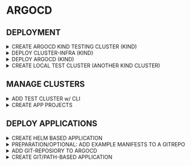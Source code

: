 # ARGOCD

## DEPLOYMENT

<details><summary>CREATE ARGOCD KIND TESTING CLUSTER (KIND)</summary>

```bash
cat <<EOF > argocd-cluster.yaml
---
kind: Cluster
apiVersion: kind.x-k8s.io/v1alpha4
networking:
  disableDefaultCNI: true
  kubeProxyMode: none
nodes:
  - role: control-plane
    image: kindest/node:v1.32.3
    kubeadmConfigPatches:
      - |
        kind: InitConfiguration
        nodeRegistration:
          kubeletExtraArgs:
            node-labels: "ingress-ready=true"
    extraPortMappings:
      - containerPort: 80
        hostPort: 80
        protocol: TCP
      - containerPort: 443
        hostPort: 443
        protocol: TCP
  - role: worker
    image: kindest/node:v1.32.3
    extraMounts:
      - hostPath: /mnt/data-node1  # Host directory to mount
        containerPath: /data       # Mount path inside the KinD node
  - role: worker
    image: kindest/node:v1.32.3
    extraMounts:
      - hostPath: /mnt/data-node2  # Host directory to mount
        containerPath: /data       # Mount path inside the KinD node
  - role: worker
    image: kindest/node:v1.32.3
    extraMounts:
      - hostPath: /mnt/data-node3  # Host directory to mount
        containerPath: /data       # Mount path inside the KinD node
EOF

mkdir -p ~/.kube || true
sudo systemctl restart containerd
kind create cluster --name argocd --config argocd-cluster.yaml --kubeconfig ~/.kube/kind-argocd
```

</details>

<details><summary>DEPLOY CLUSTER-INFRA (KIND)</summary>

```bash
cat <<EOF > cluster-infra.yaml
---
helmDefaults:
  verify: false
  wait: true
  timeout: 600
  recreatePods: false
  force: true

helmfiles:
  - path: git::https://github.com/stuttgart-things/helm.git@infra/cilium.yaml
    values:
      - config: kind
      - configureLB: true
      - ipRangeStart: 172.18.250.0
      - ipRangeEnd: 172.18.250.50
      - clusterName: argocd

  - path: git::https://github.com/stuttgart-things/helm.git@infra/ingress-nginx.yaml
    values:
      - enableHostPort: true

  - path: git::https://github.com/stuttgart-things/helm.git@infra/cert-manager.yaml
    values:
      - config: selfsigned
EOF

export KUBECONFIG=~/.kube/kind-argocd
export HELMFILE_CACHE_HOME=/tmp/helmfile-cacher/argocd

helmfile init --force

for cmd in apply sync; do
  for i in {1..8}; do
    helmfile -f cluster-infra.yaml $cmd && break
    [ $i -eq 8 ] && exit 1
    sleep 15
  done
done

# CHECK FOR NGINX (INGRESS) NOT FOUND PAGE
sleep 30 && curl $(hostname -f)
```

</details>

<details><summary>DEPLOY ARGOCD (KIND)</summary>

```bash
# OUTPUT INGRESS DOMAIN
export KUBECONFIG=~/.kube/kind-argocd

DOMAIN=$(echo $(kubectl get nodes -o json | jq -r '.items[] | select(.metadata.labels."ingress-ready" == "true") | .status.addresses[] | select(.type == "InternalIP") | .address').nip.io)
echo ${DOMAIN}

# GENERATE PASSWORD (CHANGE Test2025! IF YOU LIKE)
sudo apt -y install apache2-utils

# GEN PW HASES
adminPassword=$(htpasswd -nbBC 10 "" 'Test2025!' | tr -d ':\n')
adminPasswordMTime=$(echo $(date +%FT%T%Z))

cat <<EOF > argocd.yaml
---
helmfiles:
  - path: git::https://github.com/stuttgart-things/helm.git@apps/argocd.yaml
    values:
      - namespace: argocd
      - clusterIssuer: selfsigned
      - issuerKind: cluster-issuer
      - hostname: argocd
      - domain: ${DOMAIN}
      - ingressClassName: nginx
      - adminPassword: ${adminPassword}
      - adminPasswordMTime: ${adminPasswordMTime}
      - enableAvp: false
EOF

export KUBECONFIG=~/.kube/kind-argocd
helmfile template -f argocd.yaml # RENDER ONLY
helmfile apply -f argocd.yaml # APPLY HELMFILE
until kubectl wait --for=condition=Ready --all pods -n argocd --timeout=0s >/dev/null 2>&1; do gum spin --title "Waiting for ArgoCD pods..." -- sleep 5; done

kubectl get po -n argocd
kubectl get ing -n argocd

# ADD LOCALHOST ENTRY
echo ADD THIS TO YOUR LAPTOPS HOSTS FILE!
echo $(hostname -I | awk '{print $1}') argocd.${DOMAIN}
```

</details>

<details><summary>CREATE LOCAL TEST CLUSTER (ANOTHER KIND CLUSTER)</summary>

```bash
LOCAL_IP=$(hostname -I | awk '{print $1}')
HOST_PORT=$(echo $(( RANDOM % (36443 - 30000 + 1) + 30000 )))

cat <<EOF > test-cluster.yaml
---
kind: Cluster
apiVersion: kind.x-k8s.io/v1alpha4
networking:
  apiServerAddress: ${LOCAL_IP}
  disableDefaultCNI: true
  kubeProxyMode: none
nodes:
  - role: control-plane
    image: kindest/node:v1.32.3
    extraPortMappings:
      - containerPort: 6443
        hostPort: ${HOST_PORT}
        protocol: TCP
  - role: worker
    image: kindest/node:v1.32.3
    extraMounts:
      - hostPath: /mnt/data-node1  # Host directory to mount
        containerPath: /data       # Mount path inside the KinD node
EOF

sudo sysctl fs.inotify.max_user_watches=524288
sudo sysctl fs.inotify.max_user_instances=512
kind create cluster --name maverick --config test-cluster.yaml --kubeconfig ~/.kube/kind-maverick

# REPLACE IP IN KUBECONFIG
sed -i "s|server: https://0\.0\.0\.0:|server: https://$LOCAL_IP:|g" ~/.kube/kind-maverick
kubectl get nodes --kubeconfig ~/.kube/kind-maverick
```

</details>

## MANAGE CLUSTERS

<details><summary>ADD TEST CLUSTER w/ CLI</summary>

### LOGIN w/ CLI

```bash
export KUBECONFIG=~/.kube/kind-argocd
DOMAIN=$(echo $(kubectl get nodes -o json | jq -r '.items[] | select(.metadata.labels."ingress-ready" == "true") | .status.addresses[] | select(.type == "InternalIP") | .address').nip.io)
argocd login argocd.${DOMAIN}:443 --insecure
```

### ADD TEST CLUSTER

```bash
export KUBECONFIG=~/.kube/kind-maverick
argocd cluster add $(kubectl config current-context) --name maverick --grpc-web
```

</details>


<details><summary>CREATE APP PROJECTS</summary>

Needed for:
* Team Isolation – Different teams (frontend/backend) have their own projects.
* Security & Compliance – Restrict deployments to certain namespaces/clusters.
* Deployment Scheduling – Block deployments during maintenance windows.
* Multi-Cluster Management – Deploy the same app to different regions.

### PROJECT FOR TEST CLUSTER (ALL PRIVILIDGES)

```bash
# CREATE APP PROJECT FOR TEST CLUSTER

CLUSTER_NAME=MAVERICK
export KUBECONFIG=~/.kube/kind-maverick
SERVER_URL=$(awk '/server:/ {print $2}' ${KUBECONFIG})

cat <<EOF > test-cluster-project.yaml
apiVersion: argoproj.io/v1alpha1
kind: AppProject
metadata:
  name: ${CLUSTER_NAME}
  namespace: argocd
spec:
  clusterResourceBlacklist:
    - group: ""
      kind: ""
  clusterResourceWhitelist:
    - group: '*'
      kind: '*'
  description: ${CLUSTER_NAME} cluster
  destinations:
    - name: ${CLUSTER_NAME}
      namespace: '*'
      server: ${SERVER_URL}
  namespaceResourceBlacklist:
    - group: ""
      kind: ""
  namespaceResourceWhitelist:
    - group: '*'
      kind: '*'
  sourceRepos:
    - '*'
EOF

# APPLY TO ARGOCD
export KUBECONFIG=~/.kube/kind-argocd
kubectl apply -f test-cluster-project.yaml
```

VERIFY-STEPS:
* CHECK ARGOCD GUI FOR PROJECT EXISTENCE

FOLLOW-UP-STEPS:
* CREATE ANOTHER PROJECT FOR THE LOCAL/ARGOCD CLUSTER WITH THE NAME IN-CLUSTER (AND ALL PRIVILEGES)

</details>

## DEPLOY APPLICATIONS

<details><summary>CREATE HELM BASED APPLICATION</summary>

```bash
# SET TESTING CLUSTER INFORMATION
CLUSTER_NAME=MAVERICK
export KUBECONFIG=~/.kube/kind-maverick
SERVER_URL=$(awk '/server:/ {print $2}' ${KUBECONFIG})

# CREATE APPLICATION
export KUBECONFIG=~/.kube/kind-argocd
kubectl apply -f - <<EOF
---
apiVersion: argoproj.io/v1alpha1
kind: Application
metadata:
  name: vault
  namespace: argocd
spec:
  destination:
    name: ''
    namespace: vault
    server: ${SERVER_URL}
  source:
    path: ''
    repoURL: https://helm.releases.hashicorp.com
    targetRevision: 0.25.0
    chart: vault
    helm:
      values: |
        injector:
          enabled: false
        server:
          enabled: true
        csi:
          enabled: true
  sources: []
  project: ${CLUSTER_NAME}
  syncPolicy:
    syncOptions:
      - CreateNamespace=true
    automated: null
EOF
```

VERIFY-STEPS:
* CHECK ARGOCD GUI FOR APPLICATION STATE AND SYNC APP MANUALY
* CHECK w/ KUBECONFIG APPLICATION STATE ON ARGOCD CLUSTER (kubectl get application -n argocd)
* CHECK w/ KUBECONFIG APPLICATION STATE ON TESTING CLUSTER (kubectl get po -n vault)

FOLLOW-UP-STEPS:
* DELETE APP WITH GUI
* ADD APP WITH GUI (INSERT MANIFEST), UPDATE SYNC POLICY TO AUOTMATIC
* DEPLOY APP IN-CLUSTER

</details>

<details><summary>PREPARATION/OPTIONAL: ADD EXAMPLE MANIFESTS TO A GITREPO</summary>

PREPARATION-STEPS:
* CREATE PERSONAL GIT REPO (SCM YOUR CHOICE)
* CLONE REPO TO LOCAL

```bash
cd <REPO-DIR>
mkdir nginx

cat <<EOF > nginx/manifests.yaml
---
apiVersion: apps/v1
kind: Deployment
metadata:
  name: nginx-deployment
  labels:
    app: nginx
spec:
  replicas: 2
  selector:
    matchLabels:
      app: nginx
  template:
    metadata:
      labels:
        app: nginx
    spec:
      containers:
        - name: nginx
          image: nginx:latest
          ports:
            - containerPort: 80
---
apiVersion: v1
kind: Service
metadata:
  name: nginx-service
spec:
  selector:
    app: nginx
  ports:
    - protocol: TCP
      port: 80
      targetPort: 80
  type: ClusterIP  # Change to NodePort or LoadBalancer if needed
EOF
```

FOLLOW-UP-STEPS:
* COMMIT FOLDER TO YOUR REPO/BRANCH

</details>

<details><summary>ADD GIT-REPOSIORY TO ARGOCD</summary>

```bash
# CREATE APPLICATION
export KUBECONFIG=~/.kube/kind-argocd

kubectl apply -f - <<EOF
apiVersion: v1
stringData:
  password: "" # BASIC TOKEN IF REPO NOT PUBLIC
  project: maverick # EXAMPLE - CHANGE TO YOURS
  type: git
  url: https://github.com/stuttgart-things/helm.git # EXAMPLE - CHANGE TO YOURS
  username: "" # USERNAME IF REPO NOT PUBLIC
kind: Secret
metadata:
  annotations:
    managed-by: argocd.argoproj.io
  labels:
    argocd.argoproj.io/secret-type: repository
  name: repo-helm  # EXAMPLE - CHANGE TO YOURS
  namespace: argocd
type: Opaque
EOF
```

FOLLOW-UP-STEPS:
* CHECK ON ARGOCD GUI FOR GIT-REPOSITORY

</details>

<details><summary>CREATE GIT/PATH-BASED APPLICATION</summary>

```bash
# CREATE APPLICATION
export KUBECONFIG=~/.kube/kind-argocd

kubectl apply -f - <<EOF
---
apiVersion: argoproj.io/v1alpha1
kind: Application
metadata:
  name: deployment-tekton-pipelines # EXAMPLE - CHANGE TO YOURS
  namespace: argocd
spec:
  destination:
    name: ''
    namespace: tekton-pipelines # EXAMPLE - CHANGE TO YOURS
    server: 'https://kubernetes.default.svc' # EXAMPLE - CHANGE TO YOURS
  source:
    path: apps/tekton # EXAMPLE - CHANGE TO YOURS
    repoURL: 'https://github.com/stuttgart-things/tekton.git' # EXAMPLE - CHANGE TO YOURS
    targetRevision: HEAD # EXAMPLE - CHANGE TO YOURS
    directory:
      recurse: true
  sources: []
  project: default
  syncPolicy:
    automated:
      prune: true
      selfHeal: false
EOF
```

VERIFY-STEPS:
* CHECK ARGOCD GUI FOR APPLICATION STATE AND SYNC APP MANUALY
* CHECK w/ KUBECONFIG APPLICATION STATE ON ARGOCD CLUSTER (kubectl get application -n argocd)
* CHECK w/ KUBECONFIG APPLICATION STATE ON TESTING CLUSTER (kubectl get po -n <NAMESPACEXY>)

FOLLOW-UP-STEPS:
* UPDATE APP IN GIT AND SEE WHAT HAPPENS :-)

</details>

<!---
<details><summary>ADD HELM REPOSIORIES</summary>

```bash

```

</details>

## APPLICATIONS

<details><summary>GIT-SOURCE</summary>

```bash

```

</details>

<details><summary>HELM-REPO-SOURCE</summary>

```bash

```

</details>

<details><summary>KUSTOMIZE</summary>

```bash

```

</details>
-->
